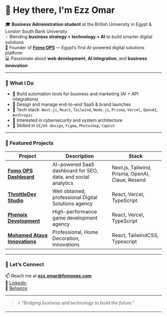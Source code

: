 # 👋 Hey there, I'm Ezz Omar

🎓 **Business Administration student** at the British University in Egypt & London South Bank University  
💡 Blending **business strategy + technology + AI** to build smarter digital solutions  
🚀 Founder of **[Fomo OPS](https://fomoops.com)** — Egypt’s first AI-powered digital solutions platform  
💻 Passionate about **web development**, **AI integration**, and **business innovation**

---

### 🧩 What I Do
- 🧠 Build automation tools for business and marketing (AI + API integrations)
- 💼 Design and manage end-to-end SaaS & brand launches
- 🧰 Tech stack: `Next.js`, `React`, `Tailwind`, `Node.js`, `Prisma`, `Vercel`, `OpenAI`, `Anthropic`
- 🔐 Interested in cybersecurity and system architecture
- 🎨 Skilled in `UI/UX design`, `Figma`, `Photoshop`, `CapCut`

---

### 🚀 Featured Projects

| Project | Description | Stack |
|----------|--------------|-------|
| [**Fomo OPS Dashboard**](https://dashboard.fomoops.com) | AI-powered SaaS dashboard for SEO, data, and social analytics | Next.js, Tailwind, Prisma, OpenAI, Claue, Resend
| [**ThrottleDev Studio**](https://throttlesolutions.dev) | Well obtained, professional Digital Solutions agency | React, Vercel, TypeScript |
| [**Phenoix Development**](https://www.pheonixdev.com/) | High-performance game development agency | React, Vercel, TypeScript |
| [**Mohamed Ataya Innovations**](https://matayainnovations.com/) | Professional, Home Decoration, Innovations | React, TailwindCSS, Typescript

---

### 💬 Let’s Connect

📫 Reach me at **ezz.omar@fomoops.com**  
💼 [LinkedIn](https://linkedin.com/in/ezzomar)  
🎨 [Behance](https://www.behance.net/ezzomar)  

---

> ⚡ *"Bridging business and technology to build the future."*

---
